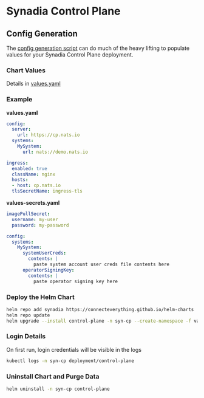 # Synadia Control Plane

## Config Generation

The [config generation script](https://github.com/ConnectEverything/control-plane-beta#config-generation) can do much of the heavy lifting to populate values for your Synadia Control Plane deployment.

### Chart Values

Details in [values.yaml](values.yaml)

### Example

**values.yaml**

```yaml
config:
  server:
    url: https://cp.nats.io
  systems:
    MySystem:
      url: nats://demo.nats.io

ingress:
  enabled: true
  className: nginx
  hosts:
  - host: cp.nats.io
  tlsSecretName: ingress-tls
```

**values-secrets.yaml**

```yaml
imagePullSecret:
  username: my-user
  password: my-password

config:
  systems:
    MySystem:
      systemUserCreds:
        contents: |
          paste system account user creds file contents here
      operatorSigningKey:
        contents: |
          paste operator signing key here
```

### Deploy the Helm Chart

```bash
helm repo add synadia https://connecteverything.github.io/helm-charts
helm repo update
helm upgrade --install control-plane -n syn-cp --create-namespace -f values.yaml -f values-secrets.yaml synadia/control-plane
```

### Login Details

On first run, login credentials will be visible in the logs

```bash
kubectl logs -n syn-cp deployment/control-plane
```

### Uninstall Chart and Purge Data

```bash
helm uninstall -n syn-cp control-plane
```
